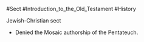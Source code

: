 #Sect  #Introduction_to_the_Old_Testament #History 

Jewish-Christian sect
- Denied the Mosaic authorship of the Pentateuch.